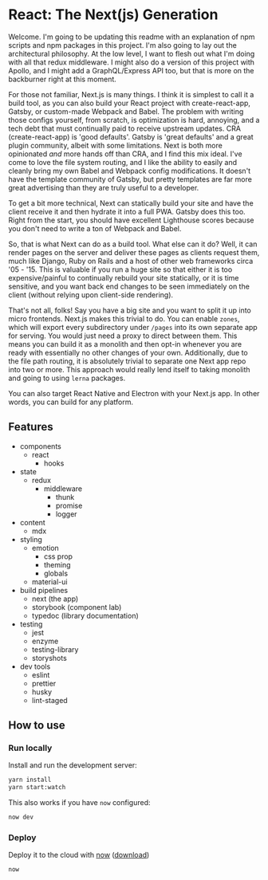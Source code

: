 # React: The Next(js) Generation

Welcome. I'm going to be updating this readme with an explanation of npm scripts and npm packages in this project. I'm also going to lay out the architectural philosophy. At the low level, I want to flesh out what I'm doing with all that redux middleware. I might also do a version of this project with Apollo, and I might add a GraphQL/Express API too, but that is more on the backburner right at this moment.

For those not familiar, Next.js is many things. I think it is simplest to call it a build tool, as you can also build your React project with create-react-app, Gatsby, or custom-made Webpack and Babel. The problem with writing those configs yourself, from scratch, is optimization is hard, annoying, and a tech debt that must continually paid to receive upstream updates. CRA (create-react-app) is 'good defaults'. Gatsby is 'great defaults' and a great plugin community, albeit with some limitations. Next is both more opinionated *and* more hands off than CRA, and I find this mix ideal. I've come to love the file system routing, and I like the ability to easily and cleanly bring my own Babel and Webpack config modifications. It doesn't have the template community of Gatsby, but pretty templates are far more great advertising than they are truly useful to a developer.

To get a bit more technical, Next can statically build your site and have the client receive it and then hydrate it into a full PWA. Gatsby does this too. Right from the start, you should have excellent Lighthouse scores because you don't need to write a ton of Webpack and Babel.

So, that is what Next can do as a build tool. What else can it do? Well, it can render pages on the server and deliver these pages as clients request them, much like Django, Ruby on Rails and a host of other web frameworks circa '05 - '15. This is valuable if you run a huge site so that either it is too expensive/painful to continually rebuild your site statically, or it is time sensitive, and you want back end changes to be seen immediately on the client (without relying upon client-side rendering).

That's not all, folks! Say you have a big site and you want to split it up into micro frontends. Next.js makes this trivial to do. You can enable `zones`, which will export every subdirectory under `/pages` into its own separate app for serving. You would just need a proxy to direct between them. This means you can build it as a monolith and then opt-in whenever you are ready with essentially no other changes of your own. Additionally, due to the file path routing, it is absolutely trivial to separate one Next app repo into two or more. This approach would really lend itself to taking  monolith and going to using `lerna` packages.

You can also target React Native and Electron with your Next.js app. In other words, you can build for any platform.


## Features

- components
  - react
    - hooks
- state
  - redux
    - middleware
      - thunk
      - promise
      - logger
- content
  - mdx
- styling
  - emotion
    - css prop
    - theming
    - globals
  - material-ui
- build pipelines
  - next (the app)
  - storybook (component lab)
  - typedoc (library documentation)
- testing
  - jest
  - enzyme
  - testing-library
  - storyshots
- dev tools
  - eslint
  - prettier
  - husky
  - lint-staged

## How to use

### Run locally

Install and run the development server:

```bash
yarn install
yarn start:watch
```

This also works if you have `now` configured:

```bash
now dev
```

### Deploy

Deploy it to the cloud with [now](https://zeit.co/now) ([download](https://zeit.co/download))

```bash
now
```
